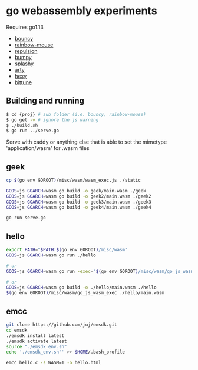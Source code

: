 # go webassembly experiments

Requires go1.13

- [bouncy](https://stdiopt.github.io/gowasm-experiments/bouncy)
- [rainbow-mouse](https://stdiopt.github.io/gowasm-experiments/rainbow-mouse)
- [repulsion](https://stdiopt.github.io/gowasm-experiments/repulsion)
- [bumpy](https://stdiopt.github.io/gowasm-experiments/bumpy)
- [splashy](https://stdiopt.github.io/gowasm-experiments/splashy)
- [arty](https://stdiopt.github.io/gowasm-experiments/arty/client)
- [hexy](https://stdiopt.github.io/gowasm-experiments/hexy)
- [bittune](https://stdiopt.github.io/gowasm-experiments/bittune)

## Building and running

```sh
$ cd {proj} # sub folder (i.e. bouncy, rainbow-mouse)
$ go get -v # ignore the js warning
$ ./build.sh
$ go run ../serve.go
```

Serve with caddy or anything else that is able to set the mimetype
'application/wasm' for .wasm files

## geek

```sh
cp $(go env GOROOT)/misc/wasm/wasm_exec.js ./static

GOOS=js GOARCH=wasm go build -o geek/main.wasm ./geek
GOOS=js GOARCH=wasm go build -o geek2/main.wasm ./geek2
GOOS=js GOARCH=wasm go build -o geek3/main.wasm ./geek3
GOOS=js GOARCH=wasm go build -o geek4/main.wasm ./geek4

go run serve.go
```

## hello

```sh
export PATH="$PATH:$(go env GOROOT)/misc/wasm"
GOOS=js GOARCH=wasm go run ./hello

# or
GOOS=js GOARCH=wasm go run -exec="$(go env GOROOT)/misc/wasm/go_js_wasm_exec" ./hello

# or
GOOS=js GOARCH=wasm go build -o ./hello/main.wasm ./hello
$(go env GOROOT)/misc/wasm/go_js_wasm_exec ./hello/main.wasm
```

## emcc

```sh
git clone https://github.com/juj/emsdk.git
cd emsdk
./emsdk install latest
./emsdk activate latest
source "./emsdk_env.sh"
echo './emsdk_env.sh"' >> $HOME/.bash_profile

emcc hello.c -s WASM=1 -o hello.html
```

